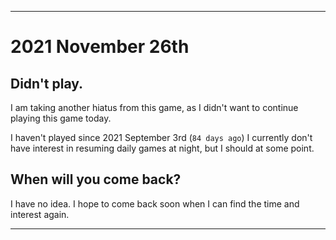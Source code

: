 
***

# 2021 November 26th

## Didn't play.

I am taking another hiatus from this game, as I didn't want to continue playing this game today.

I haven't played since 2021 September 3rd (`84 days ago`) I currently don't have interest in resuming daily games at night, but I should at some point.

## When will you come back?

I have no idea. I hope to come back soon when I can find the time and interest again.

***
